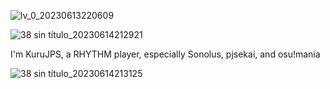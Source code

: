 ![lv_0_20230613220609](https://github.com/KuruJPS/KuruJPS/assets/136661416/c2bd50df-2286-4f40-b851-847328585d89)


![38 sin título_20230614212921](https://github.com/KuruJPS/KuruJPS/assets/136661416/71edfb22-7a25-422d-abc1-de04d473a3dc)

I'm KuruJPS, a RHYTHM player, especially Sonolus, pjsekai, and osu!mania


![38 sin título_20230614213125](https://github.com/KuruJPS/KuruJPS/assets/136661416/be71a56b-d3fb-4e01-ab2c-8899a20b3900)
